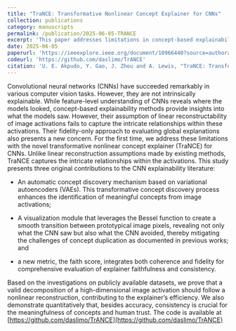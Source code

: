 ```yaml
---
title: "TraNCE: Transformative Nonlinear Concept Explainer for CNNs"
collection: publications
category: manuscripts
permalink: /publication/2025-06-05-TRANCE
excerpt: 'This paper addresses limitations in concept-based explainability with the novel transformative nonlinear concept explainer (TraNCE) for CNN explanation.'
date: 2025-06-05
paperurl: 'https://ieeexplore.ieee.org/document/10966440?source=authoralert'
codeurl: 'https://github.com/daslimo/TrANCE'
citation: 'U. E. Akpudo, Y. Gao, J. Zhou and A. Lewis, "TraNCE: Transformative Nonlinear Concept Explainer for CNNs," in IEEE Transactions on Neural Networks and Learning Systems, vol. 36, no. 6, pp. 10156-10170, June 2025, doi: 10.1109/TNNLS.2025.3556019.'
---
```


Convolutional neural networks (CNNs) have succeeded remarkably in various computer vision tasks. However, they are not intrinsically explainable. While feature-level understanding of CNNs reveals where the models looked, concept-based explainability methods provide insights into what the models saw. However, their assumption of linear reconstructability of image activations fails to capture the intricate relationships within these activations. Their fidelity-only approach to evaluating global explanations also presents a new concern. For the first time, we address these limitations with the novel transformative nonlinear concept explainer (TraNCE) for CNNs. Unlike linear reconstruction assumptions made by existing methods, TraNCE captures the intricate relationships within the activations. This study presents three original contributions to the CNN explainability literature:

* An automatic concept discovery mechanism based on variational autoencoders (VAEs). This transformative concept discovery process enhances the identification of meaningful concepts from image activations; 

* A visualization module that leverages the Bessel function to create a smooth transition between prototypical image pixels, revealing not only what the CNN saw but also what the CNN avoided, thereby mitigating the challenges of concept duplication as documented in previous works; and 

* a new metric, the faith score, integrates both coherence and fidelity for comprehensive evaluation of explainer faithfulness and consistency. 

Based on the investigations on publicly available datasets, we prove that a valid decomposition of a high-dimensional image activation should follow a nonlinear reconstruction, contributing to the explainer’s efficiency. We also demonstrate quantitatively that, besides accuracy, consistency is crucial for the meaningfulness of concepts and human trust. The code is available at [https://github.com/daslimo/TrANCE](https://github.com/daslimo/TrANCE)
